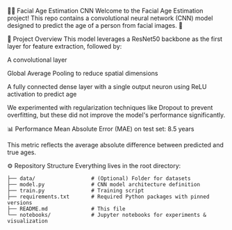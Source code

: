 🧑‍💻 Facial Age Estimation CNN
Welcome to the Facial Age Estimation project! This repo contains a convolutional neural network (CNN) model designed to predict the age of a person from facial images. 🎉

🚀 Project Overview
This model leverages a ResNet50 backbone as the first layer for feature extraction, followed by:

A convolutional layer

Global Average Pooling to reduce spatial dimensions

A fully connected dense layer with a single output neuron using ReLU activation to predict age

We experimented with regularization techniques like Dropout to prevent overfitting, but these did not improve the model's performance significantly.

📊 Performance
Mean Absolute Error (MAE) on test set: 8.5 years

This metric reflects the average absolute difference between predicted and true ages.

⚙️ Repository Structure
Everything lives in the root directory:

```
├── data/                  # (Optional) Folder for datasets
├── model.py               # CNN model architecture definition
├── train.py               # Training script
├── requirements.txt       # Required Python packages with pinned versions
├── README.md              # This file
└── notebooks/             # Jupyter notebooks for experiments & visualization
